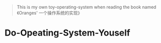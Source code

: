 > This is my own toy-operating-system when reading the book named 《Oranges' 一个操作系统的实现》

# Do-Opeating-System-Youself


